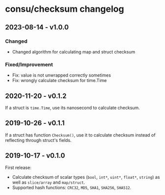 # consu/checksum changelog

## 2023-08-14 - v1.0.0

### Changed

- Changed algorithm for calculating map and struct checksum

### Fixed/Improvement

- Fix: value is not unwrapped correctly sometimes
- Fix: wrongly calculate checksum for time.Time

## 2020-11-20 - v0.1.2

If a struct is `time.Time`, use its nanosecond to calculate checksum.

## 2019-10-26 - v0.1.1

If a struct has function `Checksum()`, use it to calculate checksum instead of reflecting through struct's fields.

## 2019-10-17 - v0.1.0

First release:
- Calculate checksum of scalar types (`bool`, `int*`, `uint*`, `float*`, `string`) as well as `slice/array` and `map/struct`.
- Supported hash functions: `CRC32`, `MD5`, `SHA1`, `SHA256`, `SHA512`.
